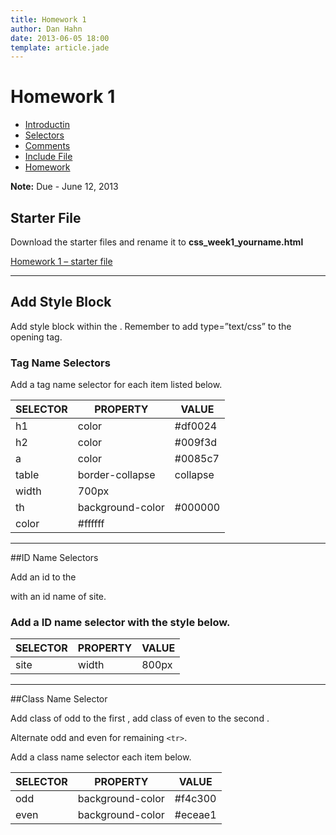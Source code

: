 ```yaml
---
title: Homework 1
author: Dan Hahn
date: 2013-06-05 18:00
template: article.jade
---
```


# Homework 1

* [Introductin]()
* [Selectors](selectors.html)
* [Comments](comments.html)
* [Include File](include.html)
* [Homework](homework.html)

**Note:** Due - June 12, 2013

## Starter File

Download the starter files and rename it to **css_week1_yourname.html**

[Homework 1 – starter file](css-homework1.txt)

---

## Add Style Block

Add style block within the <head>.  Remember to add type=”text/css” to the opening tag.

### Tag Name Selectors

Add a tag name selector for each item listed below.

SELECTOR|PROPERTY|VALUE
-|-|-
h1|color|#df0024
h2|color|#009f3d
a|color|#0085c7
table|border-collapse|collapse
|width|700px
th|background-color|#000000
|color|#ffffff

---

##ID Name Selectors

Add an id to the <div> with an id name of site.

### Add a ID name selector with the style below.

SELECTOR|PROPERTY|VALUE
-|-|-
site|width|800px

---

##Class Name Selector

Add class of odd to the first <tr>, add class of even to the second <tr>.

Alternate odd and even for remaining `<tr>`.

Add a class name selector each item below.

SELECTOR|PROPERTY|VALUE
-|-|-
odd|background-color|#f4c300
even|background-color|#eceae1



<div class="homework-view" data-lesson="lesson1"></div>